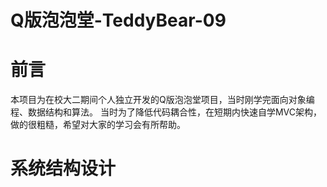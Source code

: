 # Q版泡泡堂-TeddyBear-09
<h1>前言</h1>
本项目为在校大二期间个人独立开发的Q版泡泡堂项目，当时刚学完面向对象编程、数据结构和算法。
当时为了降低代码耦合性，在短期内快速自学MVC架构，做的很粗糙，希望对大家的学习会有所帮助。
<h1>系统结构设计<h1>
